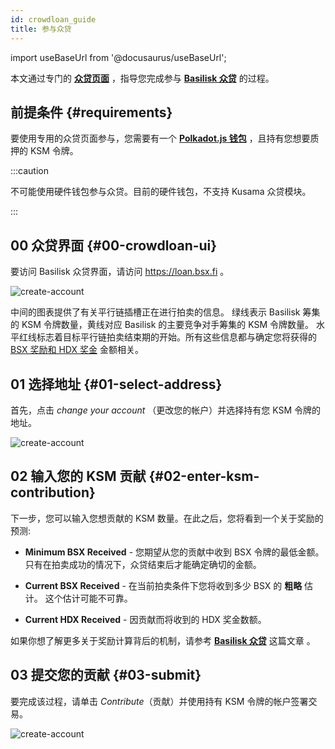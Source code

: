 ```yaml
---
id: crowdloan_guide
title: 参与众贷
---
```


import useBaseUrl from '@docusaurus/useBaseUrl';

本文通过专门的 **[众贷页面](https://loan.bsx.fi)** ，指导您完成参与 **[Basilisk 众贷](/basilisk_crowdloan)** 的过程。

## 前提条件 {#requirements}

要使用专用的众贷页面参与，您需要有一个 **[Polkadot.js 钱包](https://polkadot.js.org/extension/)** ，且持有您想要质押的 KSM 令牌。

:::caution

不可能使用硬件钱包参与众贷。目前的硬件钱包，不支持 Kusama 众贷模块。  

:::

## 00 众贷界面 {#00-crowdloan-ui}

要访问 Basilisk 众贷界面，请访问 https://loan.bsx.fi 。  

<div style={{textAlign: 'center', marginBottom: '2rem'}}>
  <img alt="create-account" src={useBaseUrl('/img/crowdloan-guide/chart.png')}  />
</div>

中间的图表提供了有关平行链插槽正在进行拍卖的信息。 绿线表示 Basilisk 筹集的 KSM 令牌数量，黄线对应 Basilisk 的主要竞争对手筹集的 KSM 令牌数量。 水平红线标志着目标平行链拍卖结束期的开始。所有这些信息都与确定您将获得的 [BSX 奖励和 HDX 奖金](/basilisk_crowdloan) 金额相关。

## 01 选择地址 {#01-select-address}

首先，点击 *change your account* （更改您的帐户）并选择持有您 KSM 令牌的地址。  

<div style={{textAlign: 'center', marginBottom: '2rem'}}>
  <img alt="create-account" src={useBaseUrl('/img/crowdloan-guide/select-account.png')}  />
</div>

## 02 输入您的 KSM 贡献 {#02-enter-ksm-contribution}

下一步，您可以输入您想贡献的 KSM 数量。在此之后，您将看到一个关于奖励的预测:

* **Minimum BSX Received** - 您期望从您的贡献中收到 BSX 令牌的最低金额。只有在拍卖成功的情况下，众贷结束后才能确定确切的金额。

* **Current BSX Received** - 在当前拍卖条件下您将收到多少 BSX 的 **粗略** 估计。 这个估计可能不可靠。

* **Current HDX Received** - 因贡献而将收到的 HDX 奖金数额。

如果你想了解更多关于奖励计算背后的机制，请参考 **[Basilisk 众贷](/basilisk_crowdloan)** 这篇文章 。

## 03 提交您的贡献 {#03-submit}

要完成该过程，请单击 *Contribute*（贡献）并使用持有 KSM 令牌的帐户签署交易。

<div style={{textAlign: 'center', marginBottom: '2rem'}}>
  <img alt="create-account" src={useBaseUrl('/img/crowdloan-guide/sign-submit.png')}  />
</div>
